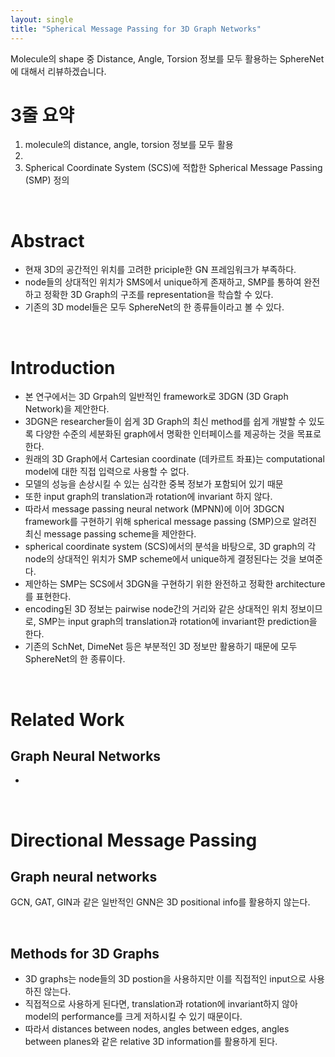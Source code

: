 ```yaml
---
layout: single
title: "Spherical Message Passing for 3D Graph Networks"
---
```


Molecule의 shape 중 Distance, Angle, Torsion 정보를 모두 활용하는 SphereNet에 대해서 리뷰하겠습니다.

# 3줄 요약
1. molecule의 distance, angle, torsion 정보를 모두 활용
2. 
3. Spherical Coordinate System (SCS)에 적합한 Spherical Message Passing (SMP) 정의
<br />

# Abstract
- 현재 3D의 공간적인 위치를 고려한 priciple한 GN 프레임워크가 부족하다.
- node들의 상대적인 위치가 SMS에서 unique하게 존재하고, SMP를 통하여 완전하고 정확한 3D Graph의 구조를 representation을 학습할 수 있다. 
- 기존의 3D model들은 모두 SphereNet의 한 종류들이라고 볼 수 있다.

<br />

 # Introduction
 - 본 연구에서는 3D Grpah의 일반적인 framework로 3DGN (3D Graph Network)을 제안한다. 
 - 3DGN은 researcher들이 쉽게 3D Graph의 최신 method를 쉽게 개발할 수 있도록 다양한 수준의  세분화된 graph에서 명확한 인터페이스를 제공하는 것을 목표로 한다.
 - 원래의 3D Graph에서 Cartesian coordinate (데카르트 좌표)는 computational model에 대한 직접 입력으로 사용할 수 없다.
 - 모델의 성능을 손상시킬 수 있는 심각한 중복 정보가 포함되어 있기 때문
 - 또한 input graph의 translation과 rotation에 invariant 하지 않다.
 - 따라서 message passing neural network (MPNN)에 이어 3DGCN framework를 구현하기 위해 spherical message passing (SMP)으로 알려진 최신 message passing scheme을 제안한다.
 - spherical coordinate system (SCS)에서의 분석을 바탕으로, 3D graph의 각 node의 상대적인 위치가 SMP scheme에서 unique하게 결정된다는 것을 보여준다.
 - 제안하는 SMP는 SCS에서 3DGN을 구현하기 위한 완전하고 정확한 architecture를 표현한다.
 - encoding된 3D 정보는 pairwise node간의 거리와 같은 상대적인 위치 정보이므로, SMP는 input graph의 translation과 rotation에 invariant한 prediction을 한다.
 - 기존의 SchNet, DimeNet 등은 부분적인 3D 정보만 활용하기 때문에 모두 SphereNet의 한 종류이다.
  
<br />

# Related Work
## Graph Neural Networks
- 

<br />

# Directional Message Passing
## Graph neural networks
GCN, GAT, GIN과 같은 일반적인 GNN은 3D positional info를 활용하지 않는다.


<br />

## Methods for 3D Graphs
- 3D graphs는 node들의 3D postion을 사용하지만 이를 직접적인 input으로 사용하진 않는다.
- 직접적으로 사용하게 된다면, translation과 rotation에 invariant하지 않아 model의 performance를 크게 저하시킬 수 있기 때문이다.
- 따라서 distances between nodes, angles between edges, angles between
planes와 같은 relative 3D information를 활용하게 된다.
 

